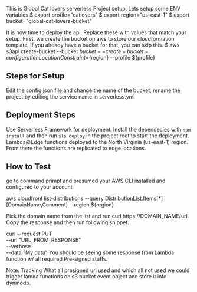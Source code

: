 This is Global Cat lovers serverless Project setup.
Lets setup some ENV variables
$ export profile="catlovers"
$ export region="us-east-1"
$ export bucket="global-cat-lovers-bucket"

It is now time to deploy the api. Replace these with values that match your setup.
First, we create the bucket on aws to store our cloudformation template. If you already have a bucket for that, you can skip this.
$ aws s3api create-bucket --bucket ${bucket} --create-bucket-configuration LocationConstraint=${region} --profile ${profile}

## Steps for Setup

Edit the config.json file and change the name of the bucket, rename the project by editing the service name in serverless.yml

## Deployment Steps

Use Serverless Framework for deployment. Install the dependecies with `npm install` and then run `sls deploy` in the project root to start the deployment.
Lambda@Edge functions deployed to the North Virginia (us-east-1) region. From there the functions are replicated to edge locations.

## How to Test
go to command primpt and presumed your AWS CLI installed and configured to your account

aws cloudfront list-distributions --query DistributionList.Items[*][DomainName,Comment] --region ${region}

Pick the domain name from the list and run curl https://DOMAIN_NAME/url. Copy the response and then run following snippet.

curl --request PUT \
     --url "URL_FROM_RESPONSE" \
     --verbose \
     --data "My data"
You should be seeing some response from Lambda function w/ all required Pre-signed stuffs.

Note: Tracking What all presigned url used and which all not used we could trigger lamda functions on s3 bucket event object and store it into dynmodb.




